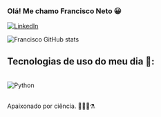 ### Olá! Me chamo Francisco Neto 😀

[![LinkedIn](https://img.shields.io/badge/LinkedIn-0077B5?style=for-the-badge&logo=linkedin&logoColor=white)](https://www.linkedin.com/in/jos%C3%A9-francisco-engquimica/)

![Francisco GitHub stats](https://github-readme-stats.vercel.app/api?username=lunamoonsun&show_icons=true&theme=dracula)

## Tecnologias de uso do meu dia 🚀: 

<div style="display: inline_block"><br/>
  <img align="center" alt="Python" src="https://img.shields.io/badge/Python-3776AB?style=for-the-badge&logo=python&logoColor=white"/>
</div><br/>

Apaixonado por ciência. 🤖🔬🧪⚗️
